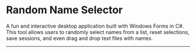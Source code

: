 # Random Name Selector

A fun and interactive desktop application built with Windows Forms in C#. 
This tool allows users to randomly select names from a list, reset selections, 
save sessions, and even drag and drop text files with names.

---